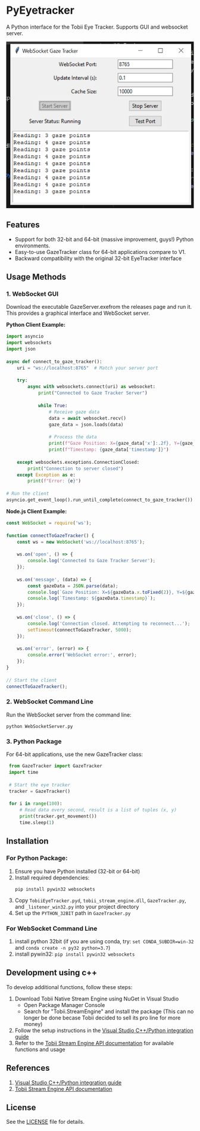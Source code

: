 # PyEyetracker
A Python interface for the Tobii Eye Tracker. Supports GUI and websocket server.

![alt text](ReadmeImage/GUI.png)
## Features
- Support for both 32-bit and 64-bit (massive improvement, guys!) Python environments.
- Easy-to-use GazeTracker class for 64-bit applications compare to V1.
- Backward compatibility with the original 32-bit EyeTracker interface

## Usage Methods

### 1. WebSocket GUI

Download the executable GazeServer.exefrom the releases page and run it. This provides a graphical interface and WebSocket server.

**Python Client Example:**
```python
import asyncio
import websockets
import json

async def connect_to_gaze_tracker():
    uri = "ws://localhost:8765"  # Match your server port
    
    try:
        async with websockets.connect(uri) as websocket:
            print("Connected to Gaze Tracker Server")
            
            while True:
                # Receive gaze data
                data = await websocket.recv()
                gaze_data = json.loads(data)
                
                # Process the data
                print(f"Gaze Position: X={gaze_data['x']:.2f}, Y={gaze_data['y']:.2f}")
                print(f"Timestamp: {gaze_data['timestamp']}")
                
    except websockets.exceptions.ConnectionClosed:
        print("Connection to server closed")
    except Exception as e:
        print(f"Error: {e}")

# Run the client
asyncio.get_event_loop().run_until_complete(connect_to_gaze_tracker())
```
**Node.js Client Example:**
```javascript
const WebSocket = require('ws');

function connectToGazeTracker() {
    const ws = new WebSocket('ws://localhost:8765');

    ws.on('open', () => {
        console.log('Connected to Gaze Tracker Server');
    });

    ws.on('message', (data) => {
        const gazeData = JSON.parse(data);
        console.log(`Gaze Position: X=${gazeData.x.toFixed(2)}, Y=${gazeData.y.toFixed(2)}`);
        console.log(`Timestamp: ${gazeData.timestamp}`);
    });

    ws.on('close', () => {
        console.log('Connection closed. Attempting to reconnect...');
        setTimeout(connectToGazeTracker, 5000);
    });

    ws.on('error', (error) => {
        console.error('WebSocket error:', error);
    });
}

// Start the client
connectToGazeTracker();
```

### 2. WebSocket Command Line

Run the WebSocket server from the command line:
   ```
   python WebSocketServer.py
   ```
### 3. Python Package

For 64-bit applications, use the new GazeTracker class:
   ```python
    from GazeTracker import GazeTracker
    import time

    # Start the eye tracker
    tracker = GazeTracker()

    for i in range(100):
        # Read data every second, result is a list of tuples (x, y)
        print(tracker.get_movement())
        time.sleep(1)
   ```
## Installation

### For Python Package:
1. Ensure you have Python installed (32-bit or 64-bit)
2. Install required dependencies:
   ```
   pip install pywin32 websockets
   ```
3. Copy `TobiiEyeTracker.pyd`, `tobii_stream_engine.dll`, `GazeTracker.py`, and `_listener_win32.py` into your project directory
4. Set up the `PYTHON_32BIT` path in `GazeTracker.py`

### For WebSocket Command Line 
1. install python 32bit (if you are using conda, try: `set CONDA_SUBDIR=win-32` and `conda create -n py32 python=3.7`)
2. install pywin32: `pip install pywin32 websockets`


## Development using c++
To develop additional functions, follow these steps:
1. Download Tobii Native Stream Engine using NuGet in Visual Studio
   - Open Package Manager Console
   - Search for "Tobii.StreamEngine" and install the package (This can no longer be done becase Tobii decided to sell its pro line for more money)
2. Follow the setup instructions in the [Visual Studio C++/Python integration guide](https://docs.microsoft.com/en-us/visualstudio/python/working-with-c-cpp-python-in-visual-studio?view=vs-2019)
3. Refer to the [Tobii Stream Engine API documentation](https://vr.tobii.com/sdk/develop/native/stream-engine/api/) for available functions and usage

## References
1. [Visual Studio C++/Python integration guide](https://docs.microsoft.com/en-us/visualstudio/python/working-with-c-cpp-python-in-visual-studio?view=vs-2019)
2. [Tobii Stream Engine API documentation](https://vr.tobii.com/sdk/develop/native/stream-engine/api/)

## License
See the [LICENSE](LICENSE) file for details.